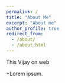 ```yaml
---
permalink: /
title: "About Me"
excerpt: "About me"
author_profile: true
redirect_from: 
  - /about/
  - /about.html
---
```


This Vijay on web

+Lorem ipsum.
